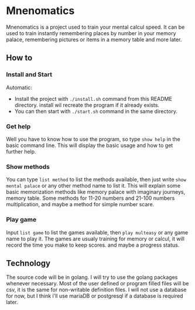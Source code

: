 # Mnenomatics 

 Mnenomatics is a project used to train your mental calcul speed. 
 It can be used to train instantly remembering places by number in your memory palace, 
 remembering pictures or items in a memory table and more later. 


## How to 


### Install and Start 
 Automatic: 

 - Install the project with `./install.sh` command from this README directory. 
   install wil recreate the program if it already exists.
 - You can then start with `./start.sh` command in the same directory.

### Get help 
 Well you have to know how to use the program, so type `show help` in the basic command line. 
 This will display the basic usage and how to get further help.

### Show methods 
 You can type `list method` to list the methods available, then just write `show mental palace` 
 or any other method name to list it. 
 This will explain some basic memorization methods like memory palace with imaginary journeys, memory table. 
 Some methods for 11-20 numbers and 21-100 numbers multiplication, and maybe a method for simple number scare. 

### Play game 
 Input `list game` to list the games available, then `play multeasy` or any game name to play it. 
 The games are usualy training for memory or calcul, it will record the time you make to keep scores. 
 and maybe a progress status. 

## Technology 
 The source code will be in golang. I will try to use the golang packages whenever necessary. 
 Most of the user defined or program filled files will be csv, it is the same for non-writable definition files. 
 I will not use a database for now, but I think i'll use mariaDB or postgresql if a database is required later. 
